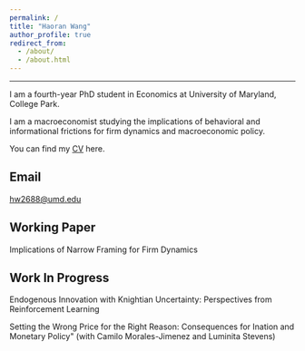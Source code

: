 ```yaml
---
permalink: /
title: "Haoran Wang"
author_profile: true
redirect_from: 
  - /about/
  - /about.html
---
```


-----------

I am a fourth-year PhD student in Economics at University of Maryland, College Park. 

I am a macroeconomist studying the implications of behavioral and informational frictions for firm dynamics and macroeconomic policy. 

You can find my [CV](files/Haoran_Wang_CV_June_2025.pdf) here.


Email
------
[hw2688@umd.edu](hw2688@umd.edu)

Working Paper
-------------
Implications of Narrow Framing for Firm Dynamics 


Work In Progress
----------------

Endogenous Innovation with Knightian Uncertainty: Perspectives from Reinforcement Learning

Setting the Wrong Price for the Right Reason: Consequences for Ination and Monetary Policy" (with Camilo Morales-Jimenez and Luminita Stevens)
